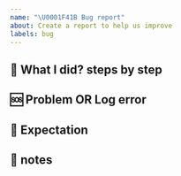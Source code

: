 ```yaml
---
name: "\U0001F41B Bug report"
about: Create a report to help us improve
labels: bug
---
```


## 🦶 What I did? steps by step 

<!-- Reproduce, step by step, your problems on our computer including the library version -->

## 🆘 Problem OR Log error 

<!-- Describe what you think is the problem, or attach the output logging to give us more context -->

## 🤔 Expectation

<!-- Describe what you think should've happened -->

## 📝 notes

<!-- Additional information that you think it could be relevant for us -->

